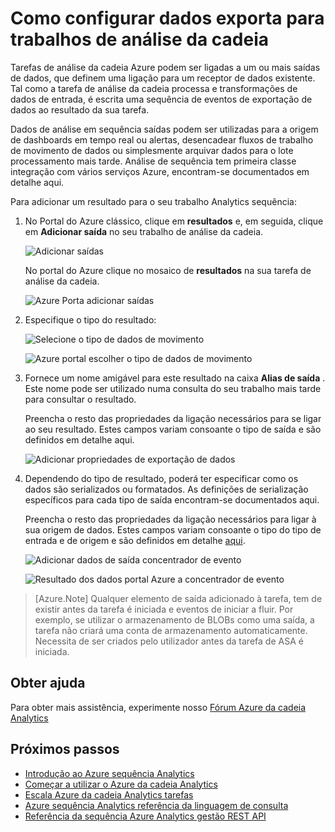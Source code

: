 <properties 
    pageTitle="Como configurar dados exporta para trabalhos de análise da cadeia | Microsoft Azure" 
    description="Configurar saídas para trabalhos de análise da cadeia | segmento de caminho de formação."
    keywords="dados de saída, movimento de dados"
    documentationCenter=""
    services="stream-analytics"
    authors="jeffstokes72" 
    manager="jhubbard" 
    editor="cgronlun"/>

<tags 
    ms.service="stream-analytics" 
    ms.devlang="na" 
    ms.topic="article" 
    ms.tgt_pltfrm="na" 
    ms.workload="data-services" 
    ms.date="09/26/2016" 
    ms.author="jeffstok"/> 

# <a name="how-to-configure-data-outputs-for-stream-analytics-jobs"></a>Como configurar dados exporta para trabalhos de análise da cadeia

Tarefas de análise da cadeia Azure podem ser ligadas a um ou mais saídas de dados, que definem uma ligação para um receptor de dados existente. Tal como a tarefa de análise da cadeia processa e transformações de dados de entrada, é escrita uma sequência de eventos de exportação de dados ao resultado da sua tarefa.

Dados de análise em sequência saídas podem ser utilizadas para a origem de dashboards em tempo real ou alertas, desencadear fluxos de trabalho de movimento de dados ou simplesmente arquivar dados para o lote processamento mais tarde. Análise de sequência tem primeira classe integração com vários serviços Azure, encontram-se documentados em detalhe aqui.

Para adicionar um resultado para o seu trabalho Analytics sequência:

1. No Portal do Azure clássico, clique em **resultados** e, em seguida, clique em **Adicionar saída** no seu trabalho de análise da cadeia.

    ![Adicionar saídas](./media/stream-analytics-add-outputs/1-stream-analytics-add-outputs.png)  

    No portal do Azure clique no mosaico de **resultados** na sua tarefa de análise da cadeia.

    ![Azure Porta adicionar saídas](./media/stream-analytics-add-outputs/5-stream-analytics-add-outputs.png)

2. Especifique o tipo do resultado:

    ![Selecione o tipo de dados de movimento](./media/stream-analytics-add-outputs/2-stream-analytics-add-outputs.png)  

    ![Azure portal escolher o tipo de dados de movimento](./media/stream-analytics-add-outputs/6-stream-analytics-add-outputs.png)

3. Fornece um nome amigável para este resultado na caixa **Alias de saída** . Este nome pode ser utilizado numa consulta do seu trabalho mais tarde para consultar o resultado.  
    
    Preencha o resto das propriedades da ligação necessários para se ligar ao seu resultado.  Estes campos variam consoante o tipo de saída e são definidos em detalhe aqui.  

    ![Adicionar propriedades de exportação de dados](./media/stream-analytics-add-outputs/3-stream-analytics-add-outputs.png)  

4. Dependendo do tipo de resultado, poderá ter especificar como os dados são serializados ou formatados. As definições de serialização específicos para cada tipo de saída encontram-se documentados aqui.

    Preencha o resto das propriedades da ligação necessários para ligar à sua origem de dados. Estes campos variam consoante o tipo do tipo de entrada e de origem e são definidos em detalhe [aqui](stream-analytics-create-a-job.md).  

    ![Adicionar dados de saída concentrador de evento](./media/stream-analytics-add-outputs/4-stream-analytics-add-outputs.png)  

    ![Resultado dos dados portal Azure a concentrador de evento](./media/stream-analytics-add-outputs/7-stream-analytics-add-outputs.png)  

> [Azure.Note] Qualquer elemento de saída adicionado à tarefa, tem de existir antes da tarefa é iniciada e eventos de iniciar a fluir. Por exemplo, se utilizar o armazenamento de BLOBs como uma saída, a tarefa não criará uma conta de armazenamento automaticamente. Necessita de ser criados pelo utilizador antes da tarefa de ASA é iniciada.

## <a name="get-help"></a>Obter ajuda
Para obter mais assistência, experimente nosso [Fórum Azure da cadeia Analytics](https://social.msdn.microsoft.com/Forums/en-US/home?forum=AzureStreamAnalytics)

## <a name="next-steps"></a>Próximos passos

- [Introdução ao Azure sequência Analytics](stream-analytics-introduction.md)
- [Começar a utilizar o Azure da cadeia Analytics](stream-analytics-get-started.md)
- [Escala Azure da cadeia Analytics tarefas](stream-analytics-scale-jobs.md)
- [Azure sequência Analytics referência da linguagem de consulta](https://msdn.microsoft.com/library/azure/dn834998.aspx)
- [Referência da sequência Azure Analytics gestão REST API](https://msdn.microsoft.com/library/azure/dn835031.aspx)
